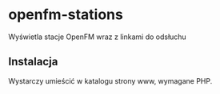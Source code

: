 # openfm-stations
Wyświetla stacje OpenFM wraz z linkami do odsłuchu

## Instalacja

Wystarczy umieścić w katalogu strony www, wymagane PHP.
